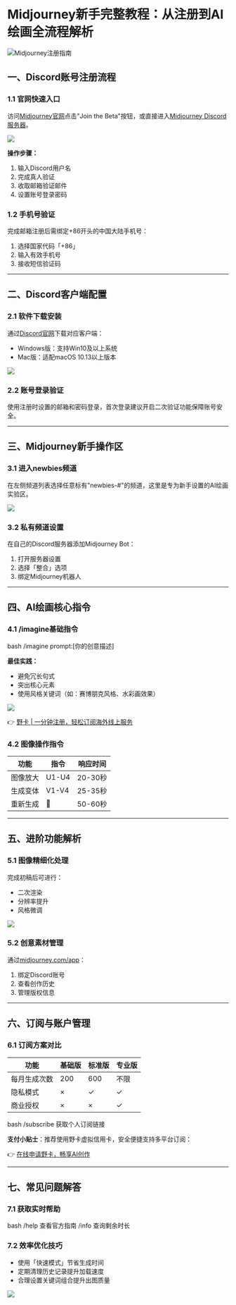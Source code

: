 # Midjourney新手完整教程：从注册到AI绘画全流程解析

![Midjourney注册指南](https://bbtdd.com/wp-content/uploads/img/120789129.webp)

## 一、Discord账号注册流程
### 1.1 官网快速入口
访问[Midjourney官网](http://midjourney.com/)点击"Join the Beta"按钮，或直接进入[Midjourney Discord服务器](https://discord.gg/midjourney)。

![]([图片占位符])

**操作步骤：**
1. 输入Discord用户名
2. 完成真人验证
3. 收取邮箱验证邮件
4. 设置账号登录密码

### 1.2 手机号验证
完成邮箱注册后需绑定+86开头的中国大陆手机号：
1. 选择国家代码「+86」
2. 输入有效手机号
3. 接收短信验证码

---

## 二、Discord客户端配置
### 2.1 软件下载安装
通过[Discord官网](https://discord.com/)下载对应客户端：
- Windows版：支持Win10及以上系统
- Mac版：适配macOS 10.13以上版本

![]([图片占位符])

### 2.2 账号登录验证
使用注册时设置的邮箱和密码登录，首次登录建议开启二次验证功能保障账号安全。

---

## 三、Midjourney新手操作区
### 3.1 进入newbies频道
在左侧频道列表选择任意标有"newbies-#"的频道，这里是专为新手设置的AI绘画实验区。

![]([图片占位符])

### 3.2 私有频道设置
在自己的Discord服务器添加Midjourney Bot：
1. 打开服务器设置
2. 选择「整合」选项
3. 绑定Midjourney机器人

---

## 四、AI绘画核心指令
### 4.1 /imagine基础指令
bash
/imagine prompt:[你的创意描述]

**最佳实践：**
- 避免冗长句式
- 突出核心元素
- 使用风格关键词（如：赛博朋克风格、水彩画效果）

![]([图片占位符])

👉 [野卡 | 一分钟注册，轻松订阅海外线上服务](https://bbtdd.com/yeka)

### 4.2 图像操作指令
| 功能         | 指令         | 响应时间   |
|--------------|--------------|------------|
| 图像放大     | U1-U4        | 20-30秒    |
| 生成变体     | V1-V4        | 25-35秒    |
| 重新生成     | 🔄           | 50-60秒    |

---

## 五、进阶功能解析
### 5.1 图像精细化处理
完成初稿后可进行：
- 二次渲染
- 分辨率提升
- 风格微调

![]([图片占位符])

### 5.2 创意素材管理
通过[midjourney.com/app](https://www.midjourney.com/app/)：
1. 绑定Discord账号
2. 查看创作历史
3. 管理版权信息

---

## 六、订阅与账户管理
### 6.1 订阅方案对比

| 功能           | 基础版 | 标准版 | 专业版 |
|----------------|--------|--------|--------|
| 每月生成次数   | 200    | 600    | 不限   |
| 隐私模式       | ×      | ✓      | ✓      |
| 商业授权       | ×      | ×      | ✓      |

bash
/subscribe 获取个人订阅链接


**支付小贴士**：推荐使用野卡虚拟信用卡，安全便捷支持多平台订阅：

👉 [在线申请野卡，畅享AI创作](https://bbtdd.com/yeka)

---

## 七、常见问题解答
### 7.1 获取实时帮助
bash
/help 查看官方指南
/info 查询剩余时长


### 7.2 效率优化技巧
- 使用「快速模式」节省生成时间
- 定期清理历史记录提升加载速度
- 合理设置关键词组合提升出图质量

![]([图片占位符])